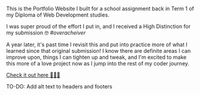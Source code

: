 This is the Portfolio Website I built for a school assignment back in Term 1 of my Diploma of Web Development studies.

I was super proud of the effort I put in, and I received a High Distinction for my submission 🤓 <i>\#overacheiver</i>

A year later, it's past time I revisit this and put into practice more of what I learned since that original submission! I know there are definite areas I can improve upon, things I can tighten up and tweak, and I'm excited to make this more of a love project now as I jump into the rest of my coder journey.

[Check it out here 👩🏼‍💻](https://naomimowbray.netlify.app/)



TO-DO:
Add alt text to headers and footers
